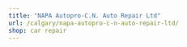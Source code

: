 ```yaml
---
title: "NAPA Autopro-C.N. Auto Repair Ltd"
url: /calgary/napa-autopro-c-n-auto-repair-ltd/
shop: car repair
---
```

